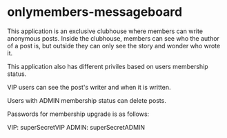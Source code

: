 # onlymembers-messageboard

This application is an exclusive clubhouse where members can write anonymous posts. Inside the clubhouse, members can see who the author of a post is, but outside they can only see the story and wonder who wrote it.

This application also has different priviles based on users membership status.

VIP users can see the post's writer and when it is written.

Users with ADMIN membership status can delete posts.

Passwords for membership upgrade is as follows:

  VIP: superSecretVIP
  ADMIN: superSecretADMIN